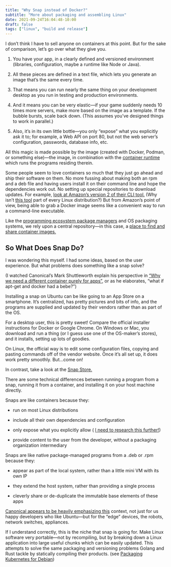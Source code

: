 ```yaml
---
title: "Why Snap instead of Docker?"
subtitle: "More about packaging and assembling Linux"
date: 2021-09-24T16:04:48-10:00
draft: false
tags: ["linux", "build and release"]
---
```

I don’t think I have to sell anyone on containers at this point. But for the sake of comparison, let’s go over what they give you.

1. You have your app, in a clearly defined and versioned environment (libraries, configuration, maybe a runtime like Node or Java).

2. All these pieces are defined in a text file, which lets you generate an image that’s the same every time.

3. That means you can run nearly the same thing on your development desktop as you run in testing and production environments.

4. And it means you can be very elastic—if your game suddenly needs 10 times more servers, make more based on the image as a template. If the bubble bursts, scale back down. (This assumes you’ve designed things to work in parallel.)

5. Also, it’s in its own little bottle—you only “expose” what you explicitly ask it to; for example, a Web API on port 80, but not the web server’s configuration, passwords, database info, etc.


All this magic is made possible by the image (created with Docker, Podman, or something else)—the image, in combination with the [container runtime](https://kubernetes.io/docs/setup/production-environment/container-runtimes/) which runs the programs residing therein.

Some people seem to love containers so much that they just go ahead and ship their software on them. No more fussing about making both an rpm and a deb file and having users install it on their command line and hope the dependencies work out. No setting up special repositories to download updates. For example, [look at Amazon’s version 2 of their CLI tool.](https://docs.aws.amazon.com/cli/latest/userguide/install-cliv2-docker.html) (Why isn’t [this tool](https://github.com/aws/aws-cli/tree/v2) part of every Linux distribution?) But from Amazon’s point of view, being able to grab a Docker image seems like a convenient way to run a command-line executable.

Like the [programming ecosystem package managers](https://builtation.substack.com/p/the-complete-package) and OS packaging systems, we rely upon a central repository—in this case, a [place to find and share container images.](https://hub.docker.com/)

## So What Does Snap Do?

I was wondering this myself. I had some ideas, based on the user experience. But what problems does something like a snap solve?

(I watched Canonical’s Mark Shuttleworth explain his perspective in [“Why we need a different container purely for apps”](https://www.youtube.com/watch?v=0z3yusiCOCk), or as he elaborates, “what if apt-get and docker had a bebe?”)

Installing a snap on Ubuntu can be like going to an App Store on a smartphone. It’s centralized, has pretty pictures and bits of info, and the programs are supplied and updated by their vendors rather than as part of the OS.

For a desktop user, this is pretty sweet! Compare the official installer instructions for Docker or Google Chrome. On Windows or Mac, you download and run a thing (or I guess use one of the OS-maker’s stores), and it installs, setting up lots of goodies.

On Linux, the official way is to edit some configuration files, copying and pasting commands off of the vendor website. Once it’s all set up, it does work pretty smoothly. But…come on!

In contrast, take a look at the [Snap Store.](https://snapcraft.io/store)

There are some technical differences between running a program from a snap, running it from a container, and installing it on your host machine directly.

Snaps are like containers because they:

- run on most Linux distributions

- include all their own dependencies and configuration

- only expose what you explicitly allow ( [I need to research this further!](https://ubuntu.com/core/docs/security-and-sandboxing))

- provide content to the user from the developer, without a packaging organization intermediary


Snaps are like native package-managed programs from a .deb or .rpm because they:

- appear as part of the local system, rather than a little mini VM with its own IP

- they extend the host system, rather than providing a single process

- cleverly share or de-duplicate the immutable base elements of these apps


[Canonical appears to be heavily emphasizing this](https://ubuntu.com/core) context, not just for us happy developers who like Ubuntu—but for the “edge” devices, the robots, network switches, appliances.

If I understand correctly, this is the niche that snap is going for. Make Linux software very portable—not by recompiling, but by breaking down a Linux application into large useful chunks which can be easily updated. This attempts to solve the same packaging and versioning problems Golang and Rust tackle by statically compiling their products. (see [Packaging Kubernetes for Debian](https://lwn.net/Articles/835599/))

